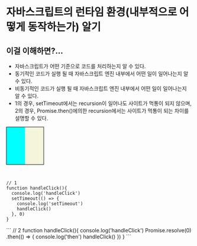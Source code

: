 # 자바스크립트의 런타임 환경(내부적으로 어떻게 동작하는가) 알기





  ## 이걸 이해하면?...



  
  
  - 자바스크립트가 어떤 기준으로 코드를 처리하는지 알 수 있다.
  - 동기적인 코드가 실행 될 때 자바스크립트 엔진 내부에서 어떤 일이 일어나는지 알 수 있다.
  - 비동기적인 코드가 실행 될 때 자바스크립트 엔진 내부에서 어떤 일이 일어나는지 알 수 있다.
  - 1의 경우, setTimeout에서는 recursion이 일어나도 사이트가 먹통이 되지 않으며,  
  2의 경우, Promise.then()에의한 recursion에서는 사이트가 먹통이 되는 차이를 설명할 수 있다.


<div style="display: flex; width: 100px;height: 100px;border:1px solid black;">

<div style="  width: 50px;   height: 100px;   background-color: aqua; "></div>
<div style=" width: 50px; height: 100px; background-color:beige;"></div>
</div>




```


// 1
function handleClick(){
  console.log('handleClick')
  setTimeout(() => {
    console.log('setTimeout')
    handleClick()
  }, 0)
}
```


</div>
<div>
```
// 2
function handleClick(){
  console.log('handleClick')
  Promise.resolve(0)
  .then(() => {
    console.log('then')
    handleClick()
  })
}
```

</div>


</div>












